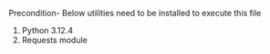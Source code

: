 Precondition-
Below utilities need to be installed to execute this file
1. Python 3.12.4
2. Requests module
